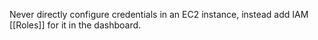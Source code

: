 Never directly configure credentials in an EC2 instance, instead add IAM [[Roles]] for it in the dashboard.